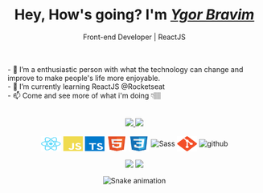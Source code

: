 <div>
  <h1 align="center">Hey, How's going? I'm <a href="https://www.linkedin.com/in/ygorbravimr/"><i>Ygor Bravim</i></a></h1>
  <p align="center">Front-end Developer | ReactJS
</div>
  <br>
  <br>
  <div>
- 👀 I’m a enthusiastic person with what the technology can change and improve to make people's life more enjoyable.
<br>
- 🌱 I’m currently learning ReactJS @Rocketseat
<br>
- 📫 Come and see more of what i'm doing 👇🏽
<br>
  <p align="center" ></h2>
</div>
 <br>

<div align="center">
  <a href="https://github.com/ygorbravimr">
    <img height="150em" src="https://github-readme-stats.vercel.app/api?username=ygorbravimr&count_private=true&include_all_commits=true&show_icons=true&theme=dracula&hide_border=false&show_owner=true"/>
    <img height="150em" src="https://github-readme-stats.vercel.app/api/top-langs/?username=ygorbravimr&theme=dracula&hide_border=false&&layout=compact"/>
  </a>
</div>

<div align="center" valign="top"><br>
  <img align="center" alt="React" height="30" width="40" src="https://raw.githubusercontent.com/devicons/devicon/master/icons/react/react-original.svg">
  <img align="center" alt="Js" height="30" width="40" src="https://raw.githubusercontent.com/devicons/devicon/master/icons/javascript/javascript-plain.svg">
  <img align="center" alt="Js" height="30" width="40" src="https://raw.githubusercontent.com/devicons/devicon/master/icons/typescript/typescript-plain.svg">
  <img align="center" alt="HTML" height="30" width="40" src="https://raw.githubusercontent.com/devicons/devicon/master/icons/html5/html5-original.svg">
  <img align="center" alt="CSS" height="30" width="40" src="https://raw.githubusercontent.com/devicons/devicon/master/icons/css3/css3-original.svg">
  <img align="center" alt="Sass" height="30" width="40" src="https://cdn.jsdelivr.net/gh/devicons/devicon/icons/sass/sass-original.svg">
  <img align="center" alt="git" height="30" width="40" src="https://raw.githubusercontent.com/devicons/devicon/master/icons/git/git-original.svg">
  <img align="center" alt="github" height="35" width="35" src="https://cdn.jsdelivr.net/gh/devicons/devicon/icons/github/github-original.svg">
</div><br>

<div align="center">
  <a href="https://www.instagram.com/ygorbravim/" target="_blank"><img src="https://img.shields.io/badge/-Instagram-%23E4405F?style=for-the-badge&logo=instagram&logoColor=white" target="_blank"></a>
  <a href="https://www.linkedin.com/in/ygorbravimr/" target="_blank"><img src="https://img.shields.io/badge/-LinkedIn-%230077B5?style=for-the-badge&logo=linkedin&logoColor=white" target="_blank"></a> 
</div>

<div align="center">
  
  ![Snake animation](https://github.com/Legatario/Legatario/blob/output/github-contribution-grid-snake.svg)
  
</div>
